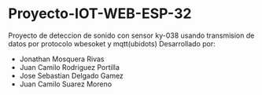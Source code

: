 # Proyecto-IOT-WEB-ESP-32
 Proyecto de deteccion de sonido con sensor ky-038 usando transmision de datos por protocolo wbesoket y mqtt(ubidots)
Desarrollado por:
- Jonathan Mosquera Rivas
- Juan Camilo Rodriguez Portilla
- Jose Sebastian Delgado Gamez
- Juan Camilo Suarez Moreno
